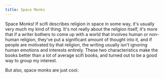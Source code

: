 ```yaml
---
title: Space Monks
---
```


Space Monks! If scifi describes religion in space in some way, it's usually very much my kind of thing. It's not really
about the religion itself, it's more that if a writer bothers to come up with a world that involves human or non-human
religion, they've put a significant amount of thought into it, and if people are motivated by that religion, the writing
usually isn't ignoring human emotions and interests entirely. These two characteristics make the books better than a lot
of average scifi books, and turned out to be a good way to group my interest.

But also, space monks are just cool.
